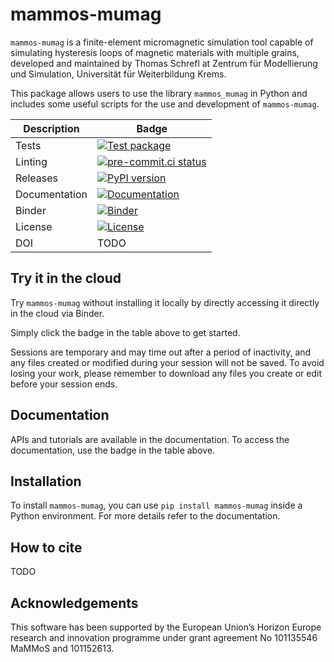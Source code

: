 # mammos-mumag

`mammos-mumag` is a finite-element micromagnetic simulation tool capable of simulating hysteresis loops of magnetic materials with multiple grains, developed and maintained by Thomas Schrefl at Zentrum für Modellierung und Simulation, Universität für Weiterbildung Krems.

This package allows users to use the library `mammos_mumag` in Python and includes some useful scripts for the use and development of `mammos-mumag`.

| Description   | Badge                                                                                                                                                                                    |
|---------------|------------------------------------------------------------------------------------------------------------------------------------------------------------------------------------------|
| Tests         | [![Test package](https://github.com/MaMMoS-project/mammos-mumag/actions/workflows/test.yml/badge.svg)](https://github.com/MaMMoS-project/mammos-mumag/actions/workflows/test.yml)        |
| Linting       | [![pre-commit.ci status](https://results.pre-commit.ci/badge/github/mammos-project/mammos-mumag/main.svg)](https://results.pre-commit.ci/latest/github/mammos-project/mammos-mumag/main) |
| Releases      | [![PyPI version](https://badge.fury.io/py/mammos-mumag.svg)](https://badge.fury.io/py/mammos-mumag)                                                                                      |
| Documentation | [![Documentation](https://img.shields.io/badge/Docs-mammos--project.github.io%2Fmammos-blue)](https://mammos-project.github.io/mammos/index.html)                                        |
| Binder        | [![Binder](https://mybinder.org/badge_logo.svg)](https://mybinder.org/v2/gh/mammos-project/mammos-spindynamics/main?urlpath=lab%2Ftree%2Fexamples)                                       |
| License       | [![License](https://img.shields.io/badge/License-MIT-blue.svg)](https://opensource.org/licenses/MIT)                                                                                     |
| DOI           | TODO                                                                                                                                                                                     |

## Try it in the cloud
Try `mammos-mumag` without installing it locally by directly accessing it directly in the cloud
via Binder.

Simply click the badge in the table above to get started.

Sessions are temporary and may time out after a period of inactivity, and any files
created or modified during your session will not be saved.
To avoid losing your work, please remember to download any files you create or edit
before your session ends.

## Documentation

APIs and tutorials are available in the documentation. To access the documentation, use the badge in the table above.

## Installation

To install `mammos-mumag`, you can use `pip install mammos-mumag` inside a Python environment.
For more details refer to the documentation.

## How to cite

TODO

## Acknowledgements

This software has been supported by the European Union’s Horizon Europe research and innovation programme under grant agreement No 101135546 MaMMoS and 101152613.
